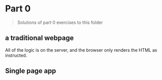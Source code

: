 # Part 0
> Solutions of part 0 exercises to this folder


## a traditional webpage

All of the logic is on the server, and the browser only renders the HTML as instructed.

## Single page app



